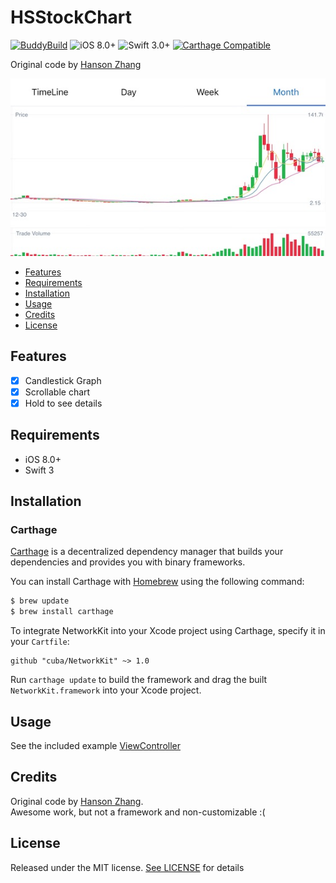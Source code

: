 # HSStockChart

[![BuddyBuild](https://dashboard.buddybuild.com/api/statusImage?appID=592b3929f7b88a0001cd804a&branch=master&build=latest)](https://dashboard.buddybuild.com/apps/592b3929f7b88a0001cd804a/build/latest?branch=master)
![iOS 8.0+](https://img.shields.io/badge/iOS-8.0%2B-blue.svg?style=flat)
![Swift 3.0+](https://img.shields.io/badge/Swift-3.0%2B-orange.svg?style=flat)
[![Carthage Compatible](https://img.shields.io/badge/Carthage-compatible-4BC51D.svg?style=flat)](https://github.com/Carthage/Carthage)

Original code by [Hanson Zhang](https://github.com/zyphs21/HSStockChart)

![](https://github.com/cuba/HSStockChart/blob/master/DemoScreenshot/screenshot_landscape.jpg)

- [Features](#features)
- [Requirements](#requirements)
- [Installation](#installation)
- [Usage](#usage)
- [Credits](#credits)
- [License](#license)

## Features
- [x] Candlestick Graph
- [x] Scrollable chart
- [x] Hold to see details

## Requirements

- iOS 8.0+
- Swift 3

## Installation

### Carthage

[Carthage](https://github.com/cuba/NetworkKit) is a decentralized dependency manager that builds your dependencies and provides you with binary frameworks.

You can install Carthage with [Homebrew](http://brew.sh/) using the following command:

```bash
$ brew update
$ brew install carthage
```

To integrate NetworkKit into your Xcode project using Carthage, specify it in your `Cartfile`:

```ogdl
github "cuba/NetworkKit" ~> 1.0
```

Run `carthage update` to build the framework and drag the built `NetworkKit.framework` into your Xcode project.

## Usage
See the included example [ViewController](https://github.com/cuba/HSStockChart/blob/master/HSStockChartDemo/StockChartDemo/ViewController.swift)

## Credits
Original code by [Hanson Zhang](https://github.com/zyphs21/HSStockChart).  
Awesome work, but not a framework and non-customizable :(

## License

Released under the MIT license. [See LICENSE](https://github.com/cuba/HSStockChart/blob/master/LICENSE) for details
